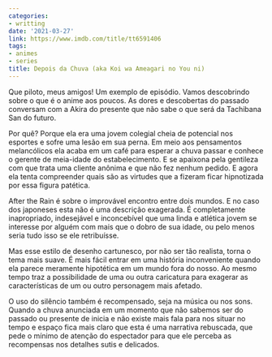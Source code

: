 ```yaml
---
categories:
- writting
date: '2021-03-27'
link: https://www.imdb.com/title/tt6591406
tags:
- animes
- series
title: Depois da Chuva (aka Koi wa Ameagari no You ni)
---
```


Que piloto, meus amigos! Um exemplo de episódio. Vamos descobrindo sobre o que é o anime aos poucos. As dores e descobertas do passado conversam com a Akira do presente que não sabe o que será da Tachibana San do futuro.

Por quê? Porque ela era uma jovem colegial cheia de potencial nos esportes e sofre uma lesão em sua perna. Em meio aos pensamentos melancólicos ela acaba em um café para esperar a chuva passar e conhece o gerente de meia-idade do estabelecimento. E se apaixona pela gentileza com que trata uma cliente anônima e que não fez nenhum pedido. E agora ela tenta compreender quais são as virtudes que a fizeram ficar hipnotizada por essa figura patética.

After the Rain é sobre o improvável encontro entre dois mundos. E no caso dos japoneses esta não é uma descrição exagerada. É completamente inapropriado, indesejável e inconcebível que uma linda e atlética jovem se interesse por alguém com mais que o dobro de sua idade, ou pelo menos seria tudo isso se ele retribuísse.

Mas esse estilo de desenho cartunesco, por não ser tão realista, torna o tema mais suave. É mais fácil entrar em uma história inconveniente quando ela parece meramente hipotética em um mundo fora do nosso. Ao mesmo tempo traz a possibilidade de uma ou outra caricatura para exagerar as características de um ou outro personagem mais afetado.

O uso do silêncio também é recompensado, seja na música ou nos sons. Quando a chuva anunciada em um momento que não sabemos ser do passado ou presente de inicia e não existe mais fala para nos situar no tempo e espaço fica mais claro que esta é uma narrativa rebuscada, que pede o mínimo de atenção do espectador para que ele perceba as recompensas nos detalhes sutis e delicados.